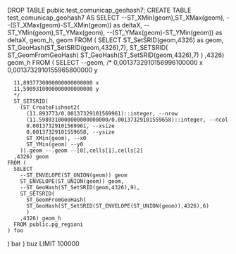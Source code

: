 DROP TABLE public.test_comunicap_geohash7;
CREATE TABLE test_comunicap_geohash7 AS
SELECT 
  --ST_XMin(geom),ST_XMax(geom), 
  --(ST_XMax(geom)-ST_XMin(geom)) as deltaX, 
  --ST_YMin(geom),ST_YMax(geom), 
  --(ST_YMax(geom)-ST_YMin(geom)) as deltaX,
  geom_h,
  geom
FROM (
  SELECT 
    ST_SetSRID(geom,4326) as geom,
    ST_GeoHash(ST_SetSRID(geom,4326),7),
    ST_SETSRID(
      ST_GeomFromGeoHash(
        ST_GeoHash(ST_SetSRID(geom,4326),7)
      )
    ,4326) geom_h
  FROM (
    SELECT 
      --geom,
      /*
      0,0013732910156996100000	x
      0,0013732910155965800000	y
        
      11,8937730000000000000000	x
      11,5989310000000000000000	y
      */
      ST_SETSRID(
        (ST_CreateFishnet2(
          (11.893773/0.00137329101569961)::integer, --nrow
          (11.5989310000000000000000/0.00137329101559658)::integer, --ncol
          0.00137329101569961, --xsize
          0.00137329101559658, --ysize
          ST_XMin(geom), --x0
          ST_YMin(geom) --y0
        )).geom --.geom --[0],cells[1],cells[2]
      ,4326) geom
    FROM (
      SELECT 
        --ST_ENVELOPE(ST_UNION(geom)) geom
        ST_ENVELOPE(ST_UNION(geom)) geom,
        --ST_GeoHash(ST_SetSRID(geom,4326),9),
        ST_SETSRID(
          ST_GeomFromGeoHash(
          ST_GeoHash(ST_SetSRID(ST_ENVELOPE(ST_UNION(geom)),4326),6)
          )
        ,4326) geom_h        
      FROM public.pg_regioni
    ) foo
  ) bar
) buz
LIMIT 100000